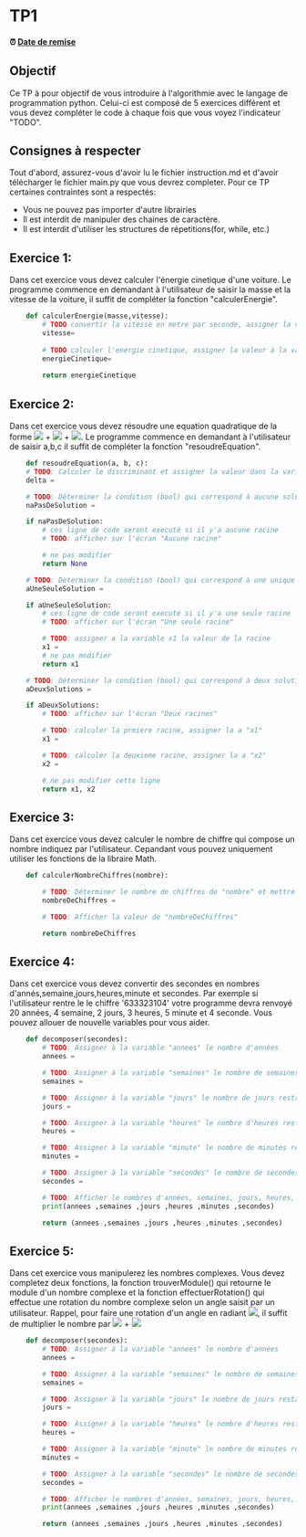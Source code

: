 # TP1

<!--- Changer la date de remise en modifiant le URL--->
#### :alarm_clock: [Date de remise](https://www.timeanddate.com/countdown/generic?iso=20210131T2359&p0=165&msg=Remise&font=cursive&csz=1#)

## Objectif

Ce TP à pour objectif de vous introduire à l'algorithmie avec le langage de programmation python.
Celui-ci est composé de 5 exercices différent et vous devez compléter le code à chaque fois que vous voyez l'indicateur "TODO".

## Consignes à respecter

Tout d'abord, assurez-vous d'avoir lu le fichier instruction.md et d'avoir télécharger le fichier main.py que vous devrez completer.
Pour ce TP certaines contraintes sont a respectés:
- Vous ne pouvez pas importer d'autre librairies
- Il est interdit de manipuler des chaines de caractère.
- Il est interdit d'utiliser les structures de répetitions(for, while, etc.) 

## Exercice 1:
Dans cet exercice vous devez calculer l'énergie cinetique d'une voiture. Le programme commence en demandant à l'utilisateur de saisir la masse et la vitesse de la voiture, il suffit de compléter la fonction "calculerEnergie".
```python
    def calculerEnergie(masse,vitesse):
        # TODO convertir la vitesse en metre par seconde, assigner la valeur à la variable "vitesse"
        vitesse=
        
        # TODO calculer l'energie cinetique, assigner la valeur à la variable "energieCinetique"
        energieCinetique=
        
        return energieCinetique
```

## Exercice 2:
Dans cet exercice vous devez résoudre une equation quadratique de la forme <img src="https://render.githubusercontent.com/render/math?math=ax^2"> + <img src="https://render.githubusercontent.com/render/math?math=bx"> + <img src="https://render.githubusercontent.com/render/math?math=c">. Le programme commence en demandant à l'utilisateur de saisir a,b,c il suffit de compléter la fonction "resoudreEquation".
```python
    def resoudreEquation(a, b, c):
    # TODO: Calculer le discriminant et assigner la valeur dans la variable "delta"
    delta =

    # TODO: Déterminer la condition (bool) qui correspond à aucune solution de l'équation et mettre la valeur dans la variable "naPasDeSolution"
    naPasDeSolution =

    if naPasDeSolution:
        # ces ligne de code seront executé si il y'a aucune racine
        # TODO: afficher sur l'écran "Aucune racine"

        # ne pas modifier
        return None

    # TODO: Déterminer la condition (bool) qui correspond à une unique solution de l'équation et mettre la valeur dans "aUneSeuleSolution"
    aUneSeuleSolution =

    if aUneSeuleSolution:
        # ces ligne de code seront executé si il y'a une seule racine
        # TODO: afficher sur l'écran "Une seule racine"

        # TODO: assigner a la variable x1 la valeur de la racine
        x1 =
        # ne pas modifier
        return x1

    # TODO: Déterminer la condition (bool) qui correspond à deux solutions de l'équation et mettre la valeur dans "aDeuxSolutions"
    aDeuxSolutions =

    if aDeuxSolutions:
        # TODO: afficher sur l'écran "Deux racines"

        # TODO: calculer la prmiere racine, assigner la a "x1"
        x1 =

        # TODO: calculer la deuxieme racine, assigner la a "x2"
        x2 =

        # ne pas modifier cette ligne
        return x1, x2
```
## Exercice 3:
Dans cet exercice vous devez calculer le nombre de chiffre qui compose un nombre indiquez par l'utilisateur. Cepandant vous pouvez uniquement utiliser les fonctions de la libraire Math.
```python
    def calculerNombreChiffres(nombre):

        # TODO: Déterminer le nombre de chiffres de "nombre" et mettre la valeur dans "nombreDeChiffres"
        nombreDeChiffres =

        # TODO: Afficher la valeur de "nombreDeChiffres"

        return nombreDeChiffres
```
## Exercice 4:
Dans cet exercice vous devez convertir des secondes en nombres d'annés,semaine,jours,heures,minute et secondes. Par exemple si l'utilisateur rentre le le chiffre '633323104' votre programme devra renvoyé 20 années, 4 semaine, 2 jours, 3 heures, 5 minute et 4 seconde. Vous pouvez allouer de nouvelle variables pour vous aider.
```python
    def decomposer(secondes):
        # TODO: Assigner à la variable "annees" le nombre d'années
        annees =

        # TODO: Assigner à la variable "semaines" le nombre de semaines restantes
        semaines =

        # TODO: Assigner à la variable "jours" le nombre de jours restants
        jours =

        # TODO: Assigner à la variable "heures" le nombre d'heures restantes
        heures =

        # TODO: Assigner à la variable "minute" le nombre de minutes restantes
        minutes =

        # TODO: Assigner à la variable "secondes" le nombre de secondes restantes
        secondes =

        # TODO: Afficher le nombres d'années, semaines, jours, heures, minutes et secondes
        print(annees ,semaines ,jours ,heures ,minutes ,secondes)

        return (annees ,semaines ,jours ,heures ,minutes ,secondes)
```
## Exercice 5:
Dans cet exercice vous manipulerez les nombres complexes. Vous devez completez deux fonctions, la fonction trouverModule() qui retourne le module d'un nombre complexe et la fonction effectuerRotation() qui effectue une rotation du nombre complexe selon un angle saisit par un utilisateur. Rappel, pour faire une rotation d'un angle en radiant <img src="https://render.githubusercontent.com/render/math?math=\alpha">, il suffit de multiplier le nombre par <img src="https://render.githubusercontent.com/render/math?math=cos(\alpha)"> + <img src="https://render.githubusercontent.com/render/math?math=sin(\alpha)i">
```python
    def decomposer(secondes):
        # TODO: Assigner à la variable "annees" le nombre d'années
        annees =

        # TODO: Assigner à la variable "semaines" le nombre de semaines restantes
        semaines =

        # TODO: Assigner à la variable "jours" le nombre de jours restants
        jours =

        # TODO: Assigner à la variable "heures" le nombre d'heures restantes
        heures =

        # TODO: Assigner à la variable "minute" le nombre de minutes restantes
        minutes =

        # TODO: Assigner à la variable "secondes" le nombre de secondes restantes
        secondes =

        # TODO: Afficher le nombres d'années, semaines, jours, heures, minutes et secondes
        print(annees ,semaines ,jours ,heures ,minutes ,secondes)

        return (annees ,semaines ,jours ,heures ,minutes ,secondes)
```
